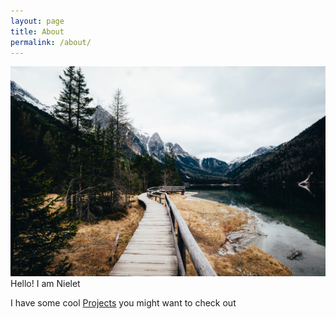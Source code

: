 ```yaml
---
layout: page
title: About
permalink: /about/
---
```


![Outdoor](/images/about.jpg)
Hello! I am Nielet

I have some cool [Projects](/projects) you might want to check out

